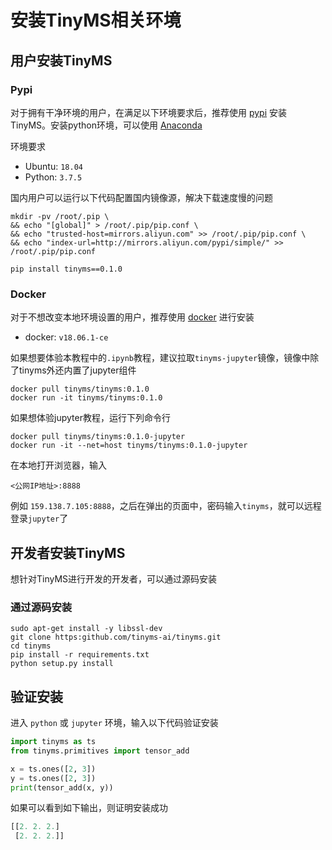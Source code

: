 # 安装TinyMS相关环境

## 用户安装TinyMS

### Pypi

对于拥有干净环境的用户，在满足以下环境要求后，推荐使用 [pypi](https://pypi.org/) 安装TinyMS。安装python环境，可以使用 [Anaconda](https://www.anaconda.com/products/individual#Downloads)

环境要求

- Ubuntu: `18.04`
- Python: `3.7.5`

国内用户可以运行以下代码配置国内镜像源，解决下载速度慢的问题

```shell
mkdir -pv /root/.pip \
&& echo "[global]" > /root/.pip/pip.conf \
&& echo "trusted-host=mirrors.aliyun.com" >> /root/.pip/pip.conf \
&& echo "index-url=http://mirrors.aliyun.com/pypi/simple/" >> /root/.pip/pip.conf
```

```shell
pip install tinyms==0.1.0
```

### Docker

对于不想改变本地环境设置的用户，推荐使用 [docker](https://www.docker.com/) 进行安装

- docker: `v18.06.1-ce`

如果想要体验本教程中的`.ipynb`教程，建议拉取`tinyms-jupyter`镜像，镜像中除了tinyms外还内置了jupyter组件

```shell
docker pull tinyms/tinyms:0.1.0
docker run -it tinyms/tinyms:0.1.0
```

如果想体验jupyter教程，运行下列命令行

```shell
docker pull tinyms/tinyms:0.1.0-jupyter
docker run -it --net=host tinyms/tinyms:0.1.0-jupyter
```

在本地打开浏览器，输入

```URL
<公网IP地址>:8888
```

例如 `159.138.7.105:8888`，之后在弹出的页面中，密码输入`tinyms`，就可以远程登录`jupyter`了

## 开发者安装TinyMS

想针对TinyMS进行开发的开发者，可以通过源码安装

### 通过源码安装

```shell
sudo apt-get install -y libssl-dev
git clone https:github.com/tinyms-ai/tinyms.git
cd tinyms
pip install -r requirements.txt
python setup.py install
```

## 验证安装

进入 `python` 或 `jupyter` 环境，输入以下代码验证安装

```python
import tinyms as ts
from tinyms.primitives import tensor_add

x = ts.ones([2, 3])
y = ts.ones([2, 3])
print(tensor_add(x, y))
```

如果可以看到如下输出，则证明安装成功

```python
[[2. 2. 2.]
 [2. 2. 2.]]
```
